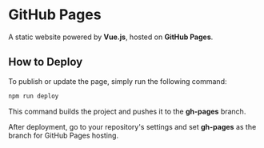 # GitHub Pages
A static website powered by **Vue.js**, hosted on **GitHub Pages**.

## How to Deploy
To publish or update the page, simply run the following command:

```bash
npm run deploy
```

This command builds the project and pushes it to the **gh-pages** branch.

After deployment, go to your repository's settings and set **gh-pages** as the branch for GitHub Pages hosting.
